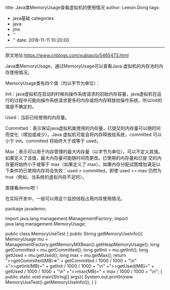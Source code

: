title: Java类MemoryUsage查看虚拟机的使用情况
author: Leesin.Dong
tags:
  - java基础
categories:
  - java
  - jmx
  - ''
  - ''
date: 2018-11-11 10:20:00
---
原文地址:https://www.cnblogs.com/xubiao/p/5465473.html

Java类MemoryUsage，通过MemoryUsage可以查看Java 虚拟机的内存池的内存使用情况。

MemoryUsage类有四个值（均以字节为单位）：

Init：java虚拟机在启动的时候向操作系统请求的初始内存容量，java虚拟机在运行的过程中可能向操作系统请求更多的内存或将内存释放给操作系统，所以init的值是不确定的。

Used：当前已经使用的内存量。

Committed：表示保证java虚拟机能使用的内存量，已提交的内存量可以随时间而变化（增加或减少）。Java 虚拟机可能会将内存释放给系统，committed 可以小于 init。committed 将始终大于或等于 used。

Max：表示可以用于内存管理的最大内存量（以字节为单位）。可以不定义其值。如果定义了该值，最大内存量可能随时间而更改。已使用的内存量和已提 交的内存量将始终小于或等于 max（如果定义了 max）。如果内存分配试图增加满足以下条件的已使用内存将会失败：used > committed，即使 used <= max 仍然为 true（例如，当系统的虚拟内存不足时）。

直接看demo吧！

在实际开发中，一般可以用这个监控线程占用内存使用情况。

package javademo;

import java.lang.management.ManagementFactory;
import java.lang.management.MemoryUsage;

public class MemoryUseTest {
    public String getMemoryUseInfo(){
         MemoryUsage mu = ManagementFactory.getMemoryMXBean().getHeapMemoryUsage();
         long getCommitted = mu.getCommitted();
         long getInit = mu.getInit();
         long getUsed = mu.getUsed();
         long max = mu.getMax();
        return ">>getCommitted(MB)=>" + getCommitted / 1000 / 1000 + "\n"
         +">>getInit(MB)=" + getInit / 1000 / 1000 + "\n"
         +">>getUsed(MB)=" + getUsed / 1000 / 1000 + "\n"
         +">>max(MB)=" + max / 1000 / 1000 + "\n";
      }
   public static void main(String[] args){
           System.out.println(new MemoryUseTest().getMemoryUseInfo());
    }
}

 
